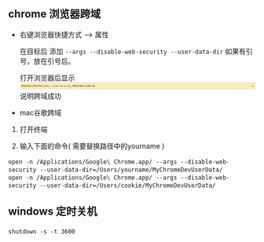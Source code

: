## chrome 浏览器跨域

- 右键浏览器快捷方式 --> 属性

  在目标后 添加 `--args --disable-web-security --user-data-dir` 如果有引号，放在引号后。

  打开浏览器后显示 ![图片](/zz-other/res/res-1.png '') 说明跨域成功

- mac谷歌跨域

1. 打开终端

2. 输入下面的命令( 需要替换路径中的yourname )

```
open -n /Applications/Google\ Chrome.app/ --args --disable-web-security --user-data-dir=/Users/yourname/MyChromeDevUserData/
open -n /Applications/Google\ Chrome.app/ --args --disable-web-security --user-data-dir=/Users/cookie/MyChromeDevUserData/
```



## windows 定时关机

`
shutdown -s -t 3600
`